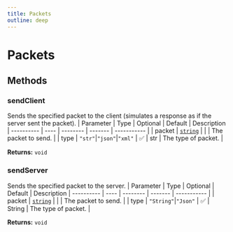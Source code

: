 ```yaml
---
title: Packets
outline: deep
---
```

# Packets





## Methods

### sendClient
Sends the specified packet to the client (simulates a response as if the server sent the packet).
| Parameter | Type | Optional | Default | Description |
---------- | ---- | -------- | ------- | ----------- |
| packet | <code><a href="https://developer.mozilla.org/en-us/docs/web/javascript/reference/global_objects/string">string</a></code> |  |  | The packet to send. |
| type | `"str"`\|`"json"`\|`"xml"` | ✅ | str | The type of packet. |

**Returns:** `void`

### sendServer
Sends the specified packet to the server.
| Parameter | Type | Optional | Default | Description |
---------- | ---- | -------- | ------- | ----------- |
| packet | <code><a href="https://developer.mozilla.org/en-us/docs/web/javascript/reference/global_objects/string">string</a></code> |  |  | The packet to send. |
| type | `"String"`\|`"Json"` | ✅ | String | The type of packet. |

**Returns:** `void`

